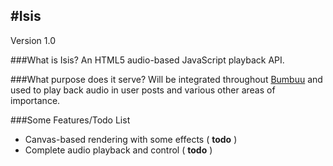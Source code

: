 #Isis
---------------------------------
Version 1.0

###What is Isis?
An HTML5 audio-based JavaScript playback API.

###What purpose does it serve?
Will be integrated throughout [Bumbuu](http://bumbuu.com) and used to play back audio in user posts and various other areas of importance.

###Some Features/Todo List
 - Canvas-based rendering with some effects ( **todo** )
 - Complete audio playback and control ( **todo** )

